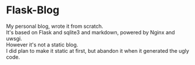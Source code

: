 Flask-Blog
=========

My personal blog, wrote it from scratch.  
It's based on Flask and sqlite3 and markdown, powered by Nginx and uwsgi.  
However it's not a static blog.  
I did plan to make it static at first, but abandon it when it generated the ugly code.  

